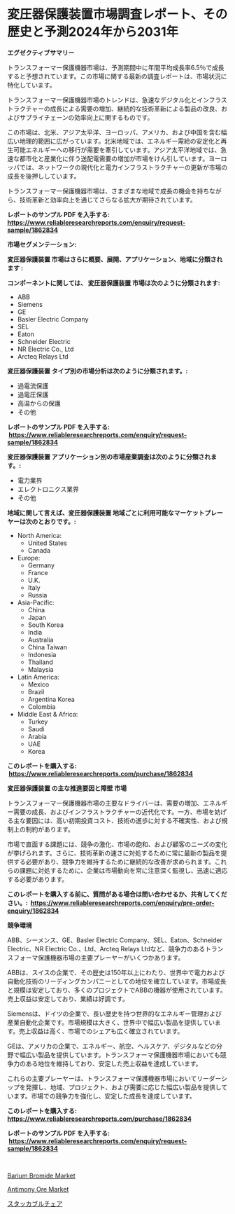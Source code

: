 <p><h1>変圧器保護装置市場調査レポート、その歴史と予測2024年から2031年</h1></p><p><strong>エグゼクティブサマリー</strong></p>
<p><p>トランスフォーマー保護機器市場は、予測期間中に年間平均成長率6.5％で成長すると予想されています。この市場に関する最新の調査レポートは、市場状況に特化しています。</p><p>トランスフォーマー保護機器市場のトレンドは、急速なデジタル化とインフラストラクチャーの成長による需要の増加、継続的な技術革新による製品の改良、およびサプライチェーンの効率向上に関するものです。</p><p>この市場は、北米、アジア太平洋、ヨーロッパ、アメリカ、および中国を含む幅広い地理的範囲に広がっています。北米地域では、エネルギー需給の安定化と再生可能エネルギーへの移行が需要を牽引しています。アジア太平洋地域では、急速な都市化と産業化に伴う送配電需要の増加が市場をけん引しています。ヨーロッパでは、ネットワークの現代化と電力インフラストラクチャーの更新が市場の成長を後押ししています。</p><p>トランスフォーマー保護機器市場は、さまざまな地域で成長の機会を持ちながら、技術革新と効率向上を通じてさらなる拡大が期待されています。</p></p>
<p><strong>レポートのサンプル PDF を入手する: <a href="https://www.reliableresearchreports.com/enquiry/request-sample/1862834">https://www.reliableresearchreports.com/enquiry/request-sample/1862834</a></strong></p>
<p><strong>市場セグメンテーション:</strong></p>
<p><strong> 変圧器保護装置 市場はさらに概要、展開、アプリケーション、地域に分類されます :</strong></p>
<p><strong>コンポーネントに関しては、 変圧器保護装置 市場は次のように分類されます: &nbsp;</strong></p>
<p><ul><li>ABB</li><li>Siemens</li><li>GE</li><li>Basler Electric Company</li><li>SEL</li><li>Eaton</li><li>Schneider Electric</li><li>NR Electric Co., Ltd</li><li>Arcteq Relays Ltd</li></ul></p>
<p><strong> 変圧器保護装置 タイプ別の市場分析は次のように分類されます。:</strong></p>
<p><ul><li>過電流保護</li><li>過電圧保護</li><li>高温からの保護</li><li>その他</li></ul></p>
<p><strong>レポートのサンプル PDF を入手する: &nbsp;<a href="https://www.reliableresearchreports.com/enquiry/request-sample/1862834">https://www.reliableresearchreports.com/enquiry/request-sample/1862834</a></strong></p>
<p><strong> 変圧器保護装置 アプリケーション別の市場産業調査は次のように分類されます。:</strong></p>
<p><ul><li>電力業界</li><li>エレクトロニクス業界</li><li>その他</li></ul></p>
<p><strong>地域に関して言えば、変圧器保護装置 地域ごとに利用可能なマーケットプレーヤーは次のとおりです。:</strong></p>
<p><ul>
    <li>
        North America:
        <ul>
            <li>United States</li>
            <li>Canada</li>
        </ul>
    </li>
    <li>
        Europe:
        <ul>
            <li>Germany</li>
            <li>France</li>
            <li>U.K.</li>
            <li>Italy</li>
            <li>Russia</li>
        </ul>
    </li>
    <li>
        Asia-Pacific:
        <ul>
            <li>China</li>
            <li>Japan</li>
            <li>South Korea</li>
            <li>India</li>
            <li>Australia</li>
            <li>China Taiwan</li>
            <li>Indonesia</li>
            <li>Thailand</li>
            <li>Malaysia</li>
        </ul>
    </li>
    <li>
        Latin America:
        <ul>
            <li>Mexico</li>
            <li>Brazil</li>
            <li>Argentina Korea</li>
            <li>Colombia</li>
        </ul>
    </li>
    <li>
        Middle East & Africa:
        <ul>
            <li>Turkey</li>
            <li>Saudi</li>
            <li>Arabia</li>
            <li>UAE</li>
            <li>Korea</li>
        </ul>
    </li>
    </ul></p>
<p><strong>このレポートを購入する: &nbsp;<a href="https://www.reliableresearchreports.com/purchase/1862834">https://www.reliableresearchreports.com/purchase/1862834</a></strong></p>
<p><strong>変圧器保護装置 の主な推進要因と障壁 市場</strong></p>
<p><p>トランスフォーマー保護機器市場の主要なドライバーは、需要の増加、エネルギー需要の成長、およびインフラストラクチャーの近代化です。一方、市場を妨げる主な要因には、高い初期投資コスト、技術の進歩に対する不確実性、および規制上の制約があります。</p><p>市場で直面する課題には、競争の激化、市場の飽和、および顧客のニーズの変化が挙げられます。さらに、技術革新の速さに対処するために常に最新の製品を提供する必要があり、競争力を維持するために継続的な改善が求められます。これらの課題に対処するために、企業は市場動向を常に注意深く監視し、迅速に適応する必要があります。</p></p>
<p><strong>このレポートを購入する前に、質問がある場合は問い合わせるか、共有してください。:&nbsp; <a href="https://www.reliableresearchreports.com/enquiry/pre-order-enquiry/1862834">https://www.reliableresearchreports.com/enquiry/pre-order-enquiry/1862834</a></strong></p>
<p><strong>競争環境</strong></p>
<p><p>ABB、シーメンス、GE、Basler Electric Company、SEL、Eaton、Schneider Electric、NR Electric Co.、Ltd、Arcteq Relays Ltdなど、競争力のあるトランスフォーマ保護機器市場の主要プレーヤーがいくつかあります。</p><p>ABBは、スイスの企業で、その歴史は150年以上にわたり、世界中で電力および自動化技術のリーディングカンパニーとしての地位を確立しています。市場成長と規模は安定しており、多くのプロジェクトでABBの機器が使用されています。売上収益は安定しており、業績は好調です。</p><p>Siemensは、ドイツの企業で、長い歴史を持つ世界的なエネルギー管理および産業自動化企業です。市場規模は大きく、世界中で幅広い製品を提供しています。売上収益は高く、市場でのシェアも広く確立されています。</p><p>GEは、アメリカの企業で、エネルギー、航空、ヘルスケア、デジタルなどの分野で幅広い製品を提供しています。トランスフォーマ保護機器市場においても競争力のある地位を維持しており、安定した売上収益を達成しています。</p><p>これらの主要プレーヤーは、トランスフォーマ保護機器市場においてリーダーシップを発揮し、地域、プロジェクト、および需要に応じた幅広い製品を提供しています。市場での競争力を強化し、安定した成長を達成しています。</p></p>
<p><strong>このレポートを購入する: &nbsp; <a href="https://www.reliableresearchreports.com/purchase/1862834">https://www.reliableresearchreports.com/purchase/1862834</a></strong></p>
<p><strong>レポートのサンプル PDF を入手する: &nbsp;<a href="https://www.reliableresearchreports.com/enquiry/request-sample/1862834">https://www.reliableresearchreports.com/enquiry/request-sample/1862834</a></strong><strong></strong></p>
<p>&nbsp;</p>
<p><p><a href="https://github.com/kathiaseamanalvaradovlprc2h/Market-Research-Report-List-1/blob/main/barium-bromide-market.md">Barium Bromide Market</a></p><p><a href="https://github.com/wusalecollins540tpqoz/Market-Research-Report-List-1/blob/main/antimony-ore-market.md">Antimony Ore Market</a></p><p><a href="https://medium.com/@kaydenjohns1964/%E3%82%B9%E3%82%BF%E3%83%83%E3%82%AB%E3%83%96%E3%83%AB%E3%83%81%E3%82%A7%E3%82%A2%E5%B8%82%E5%A0%B4-2031%E5%B9%B4%E3%81%BE%E3%81%A7%E3%81%AE%E6%88%90%E5%8A%9F%E3%81%99%E3%82%8B%E3%83%93%E3%82%B8%E3%83%8D%E3%82%B9%E6%88%A6%E7%95%A5%E3%81%AE%E9%8D%B5-b28e47374195">スタッカブルチェア</a></p></p>